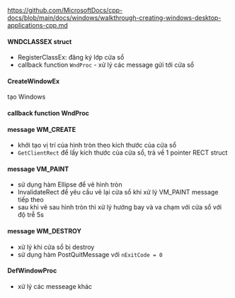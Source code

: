 https://github.com/MicrosoftDocs/cpp-docs/blob/main/docs/windows/walkthrough-creating-windows-desktop-applications-cpp.md

#### WNDCLASSEX struct 
- RegisterClassEx: đăng ký lớp cửa sổ 
- callback function `WndProc` - xử lý các message gửi tới cửa sổ   

#### CreateWindowEx
tạo Windows 

#### callback function WndProc
#### message WM_CREATE
- khởi tạo vị trí của hình tròn theo kích thước của cửa sổ 
- `GetClientRect` để lấy kích thước của cửa sổ, trả về 1 pointer RECT struct
#### message VM_PAINT 
- sử dụng hàm Ellipse để vẽ hình tròn
- InvalidateRect để yêu cầu vẽ lại cửa sổ khi xử lý VM_PAINT message tiếp theo 
- sau khi vẽ sau hình tròn thì xử lý hướng bay và va chạm với cửa sổ với độ trễ 5s 
#### message WM_DESTROY
- xử lý khi cửa sổ bị destroy 
- sử dụng hàm PostQuitMessage với `nExitCode = 0`
#### DefWindowProc 
- xử lý các messeage khác 
